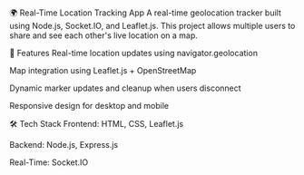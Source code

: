 🌍 Real-Time Location Tracking App
A real-time geolocation tracker built using Node.js, Socket.IO, and Leaflet.js. This project allows multiple users to share and see each other's live location on a map.

🚀 Features
Real-time location updates using navigator.geolocation

Map integration using Leaflet.js + OpenStreetMap

Dynamic marker updates and cleanup when users disconnect

Responsive design for desktop and mobile

🛠️ Tech Stack
Frontend: HTML, CSS, Leaflet.js

Backend: Node.js, Express.js

Real-Time: Socket.IO
